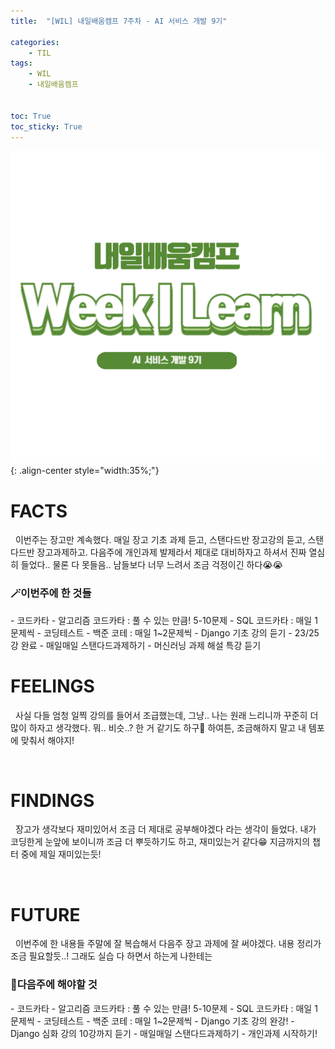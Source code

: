 ```yaml
---
title:  "[WIL] 내일배움캠프 7주차 - AI 서비스 개발 9기" 

categories: 
    - TIL
tags: 
    - WIL
    - 내일배움캠프


toc: True
toc_sticky: True
---
```


![TIL](/assets/images/WIL.png){: .align-center style="width:35%;"}

# FACTS
&nbsp; 이번주는 장고만 계속했다. 매일 장고 기초 과제 듣고, 스탠다드반 장고강의 듣고, 스탠다드반 장고과제하고. 다음주에 개인과제 발제라서 제대로 대비하자고 하셔서 진짜 열심히 들었다.. 물론 다 못들음.. 남들보다 너무 느려서 조금 걱정이긴 하다😭😭


<h3>🪄이번주에 한 것들</h3>
- 코드카타
  - 알고리즘 코드카타 : 풀 수 있는 만큼! 5-10문제
  - SQL 코드카타 : 매일 1문제씩
- 코딩테스트
  - 백준 코테 : 매일 1~2문제씩
- Django 기초 강의 듣기
  - 23/25강 완료
- 매일매일 스탠다드과제하기
- 머신러닝 과제 해설 특강 듣기



<br>

# FEELINGS

&nbsp; 사실 다들 엄청 일찍 강의를 들어서 조급했는데, 그냥.. 나는 원래 느리니까 꾸준히 더 많이 하자고 생각했다. 뭐.. 비슷..? 한 거 같기도 하구🤔 하여튼, 조금해하지 말고 내 템포에 맞춰서 해야지!

<br>

# FINDINGS

&nbsp; 장고가 생각보다 재미있어서 조금 더 제대로 공부해야겠다 라는 생각이 들었다. 내가 코딩한게 눈앞에 보이니까 조금 더 뿌듯하기도 하고, 재미있는거 같다😁 지금까지의 챕터 중에 제일 재미있는듯!

<br>

# FUTURE

&nbsp; 이번주에 한 내용들 주말에 잘 복습해서 다음주 장고 과제에 잘 써야겠다. 내용 정리가 조금 필요할듯..! 그래도 실습 다 하면서 하는게 나한테는 

<h3>📝다음주에 해야할 것</h3>
- 코드카타
  - 알고리즘 코드카타 : 풀 수 있는 만큼! 5-10문제
  - SQL 코드카타 : 매일 1문제씩
- 코딩테스트
  - 백준 코테 : 매일 1~2문제씩
- Django 기초 강의 완강!
- Django 심화 강의 10강까지 듣기
- 매일매일 스탠다드과제하기
- 개인과제 시작하기!
